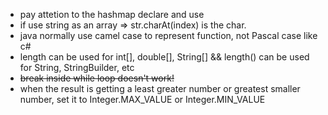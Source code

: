 - pay attetion to the hashmap declare and use
- if use string as an array => str.charAt(index) is the char.
- java normally use camel case to represent function, not Pascal case like c#
- length can be used for int[], double[], String[] && length() can be used for String, StringBuilder, etc
- ~~break inside while loop doesn't work!~~
- when the result is getting a least greater number or greatest smaller number, set it to Integer.MAX_VALUE or Integer.MIN_VALUE
